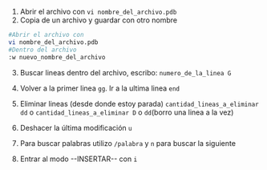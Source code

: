 1. Abrir el archivo con `vi nombre_del_archivo.pdb`
2. Copia de un archivo y guardar con otro nombre
```Bash
#Abrir el archivo con 
vi nombre_del_archivo.pdb
#Dentro del archivo 
:w nuevo_nombre_del_archivo
```
3. Buscar lineas dentro del archivo, escribo: `numero_de_la_linea G`
4. Volver a la primer linea `gg`. Ir a la ultima linea `end`
5. Eliminar lineas (desde donde estoy parada) `cantidad_lineas_a_eliminar dd` o `cantidad_lineas_a_eliminar D` o `dd`(borro una linea a la vez)
6. Deshacer la última modificación `u`
7. Para buscar palabras utilizo `/palabra` y `n` para buscar la siguiente

6. Entrar al modo --INSERTAR-- con `i`
